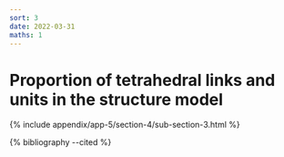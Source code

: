 ```yaml
---
sort: 3
date: 2022-03-31
maths: 1
---
```


# Proportion of tetrahedral links and units in the structure model

{% include appendix/app-5/section-4/sub-section-3.html %}

{% bibliography --cited %}

